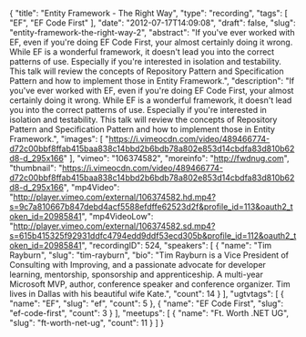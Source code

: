 {
  "title": "Entity Framework - The Right Way",
  "type": "recording",
  "tags": [
    "EF",
    "EF Code First"
  ],
  "date": "2012-07-17T14:09:08",
  "draft": false,
  "slug": "entity-framework-the-right-way-2",
  "abstract": "If you've ever worked with EF, even if you're doing EF Code First, your almost certainly doing it wrong. While EF is a wonderful framework, it doesn't lead you into the correct patterns of use. Especially if you're interested in isolation and testability. This talk will review the concepts of Repository Pattern and Specification Pattern and how to implement those in Entity Framework.",
  "description": "If you've ever worked with EF, even if you're doing EF Code First, your almost certainly doing it wrong. While EF is a wonderful framework, it doesn't lead you into the correct patterns of use. Especially if you're interested in isolation and testability. This talk will review the concepts of Repository Pattern and Specification Pattern and how to implement those in Entity Framework.",
  "images": [
    "https://i.vimeocdn.com/video/489466774-d72c00bbf8ffab415baa838c14bbd2b6bdb78a802e853d14cbdfa83d810b62d8-d_295x166"
  ],
  "vimeo": "106374582",
  "moreinfo": "http://fwdnug.com",
  "thumbnail": "https://i.vimeocdn.com/video/489466774-d72c00bbf8ffab415baa838c14bbd2b6bdb78a802e853d14cbdfa83d810b62d8-d_295x166",
  "mp4Video": "http://player.vimeo.com/external/106374582.hd.mp4?s=9c7a810667b847debd4acf5588efdffe62523d2f&profile_id=113&oauth2_token_id=20985841",
  "mp4VideoLow": "http://player.vimeo.com/external/106374582.sd.mp4?s=615b415325f92931ddfc4794edd9ddf53ecd305b&profile_id=112&oauth2_token_id=20985841",
  "recordingID": 524,
  "speakers": [
    {
      "name": "Tim Rayburn",
      "slug": "tim-rayburn",
      "bio": "Tim Rayburn is a Vice President of Consulting with Improving, and a passionate advocate for developer learning, mentorship, sponsorship and apprenticeship. A multi-year Microsoft MVP, author, conference speaker and conference organizer. Tim lives in Dallas with his beautiful wife Kate.",
      "count": 14
    }
  ],
  "ugtvtags": [
    {
      "name": "EF",
      "slug": "ef",
      "count": 5
    },
    {
      "name": "EF Code First",
      "slug": "ef-code-first",
      "count": 3
    }
  ],
  "meetups": [
    {
      "name": "Ft. Worth .NET UG",
      "slug": "ft-worth-net-ug",
      "count": 11
    }
  ]
}